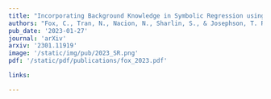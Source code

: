 ```yaml
---
title: "Incorporating Background Knowledge in Symbolic Regression using a Computer Algebra System"
authors: "Fox, C., Tran, N., Nacion, N., Sharlin, S., & Josephson, T. R."
pub_date: '2023-01-27'
journal: 'arXiv'
arxiv: '2301.11919'
image: '/static/img/pub/2023_SR.png'
pdf: '/static/pdf/publications/fox_2023.pdf'

links:

---
```

